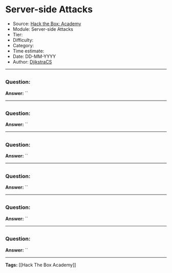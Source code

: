 # Server-side Attacks
* Source: [Hack the Box: Academy](https://academy.hackthebox.com/)
* Module: Server-side Attacks
* Tier: 
* Difficulty: 
* Category: 
* Time estimate: 
* Date: DD-MM-YYYY
* Author: [DjikstraCS](https://github.com/DjikstraCS)

---
## 
### Question:


**Answer:** ``

---
## 
### Question:


**Answer:** ``

---
## 
### Question:


**Answer:** ``

---
## 
### Question:


**Answer:** ``

---
## 
### Question:


**Answer:** ``

---
## 
### Question:


**Answer:** ``

---
**Tags:** [[Hack The Box Academy]]